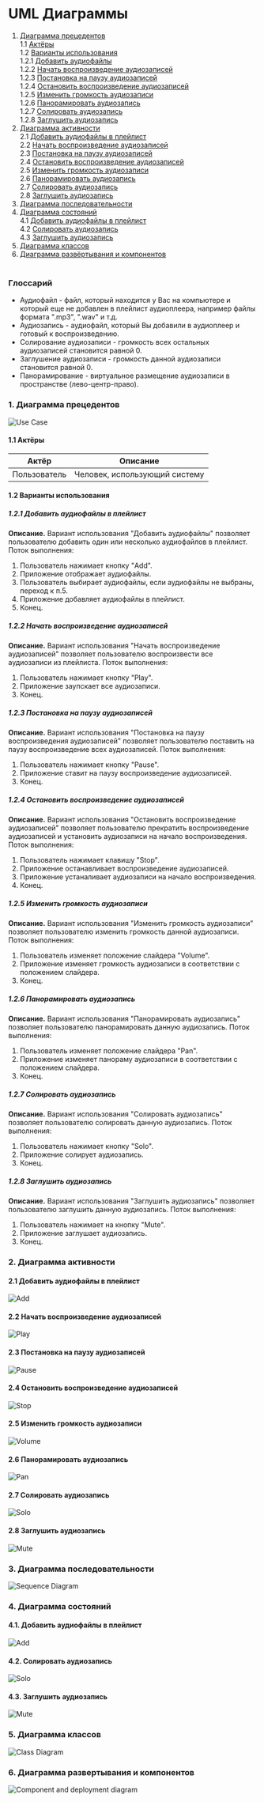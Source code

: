 # UML Диаграммы
1. [Диаграмма прецедентов](#1)<br>
1.1 [Актёры](#1.1)<br>
1.2 [Варианты использования](#1.2)<br>
1.2.1 [Добавить аудиофайлы](#1.2.1)<br>
1.2.2 [Начать воспроизведение аудиозаписей](#1.2.2)<br>
1.2.3 [Постановка на паузу аудиозаписей](#1.2.3)<br>
1.2.4 [Остановить воспроизведение аудиозаписей](#1.2.4)<br>
1.2.5 [Изменить громкость аудиозаписи](#1.2.5)<br>
1.2.6 [Панорамировать аудиозапись](#1.2.6)<br>
1.2.7 [Солировать аудиозапись](#1.2.7)<br>
1.2.8 [Заглушить аудиозапись](#1.2.8)<br>
2. [Диаграмма активности](#2)<br>
2.1 [Добавить аудиофайлы в плейлист](#2.1)<br>
2.2 [Начать воспроизведение аудиозаписей](#2.2)<br>
2.3 [Постановка на паузу аудиозаписей](#2.3)<br>
2.4 [Остановить воспроизведение аудиозаписей](#2.4)<br>
2.5 [Изменить громкость аудиозаписи](#2.5)<br>
2.6 [Панорамировать аудиозапись](#2.6)<br>
2.7 [Солировать аудиозапись](#2.7)<br>
2.8 [Заглушить аудиозапись](#2.8)<br>
3. [Диаграмма последовательности](#3)<br>
4. [Диаграмма состояний](#4)<br>
4.1 [Добавить аудиофайлы в плейлист](#4.1)<br>
4.2 [Солировать аудиозапись](#4.2)<br>
4.3 [Заглушить аудиозапись](#4.3)<br>
5. [Диаграмма классов](#5)<br>
6. [Диаграмма развёртывания и компонентов](#6)<br><br>


### Глоссарий
* Аудиофайл - файл, который находится у Вас на компьютере и который еще не добавлен в плейлист аудиоплеера, например файлы формата ".mp3", ".wav" и т.д.
* Аудиозапись - аудиофайл, который Вы добавили в аудиоплеер и готовый к воспроизведению.
* Солирование аудиозаписи - громкость всех остальных аудиозаписей становится равной 0.
* Заглушение аудиозаписи - громкость данной аудиозаписи становится равной 0.
* Панорамирование - виртуальное размещение аудиозаписи в пространстве (лево-центр-право).

### 1. Диаграмма прецедентов<a name="1"></a>
![Use Case](https://github.com/Studenich/Multiplay/blob/master/Docs/Diagrams/UseCaseDiagram.png?raw=true)
#### 1.1 Актёры<a name="1.1"></a>
Актёр | Описание
--- | ---
Пользователь|Человек, использующий систему

#### 1.2 Варианты использования<a name="1.2"></a>
##### 1.2.1 Добавить аудиофайлы в плейлист<a name="1.2.1"></a>
**Описание.** Вариант использования "Добавить аудиофайлы" позволяет пользователю добавить один или несколько аудиофайлов в плейлист.
Поток выполнения:
1. Пользователь нажимает кнопку "Add".
2. Приложение отображает аудиофайлы.
3. Пользователь выбирает аудиофайлы, если аудиофайлы не выбраны, переход к п.5.
4. Приложение добавляет аудиофайлы в плейлист.
5. Конец.
##### 1.2.2 Начать воспроизведение аудиозаписей<a name="1.2.2"></a>
**Описание.** Вариант использования "Начать воспроизведение аудиозаписей" позволяет пользователю воспроизвести все аудиозаписи из плейлиста.
Поток выполнения:
1. Пользователь нажимает кнопку "Play".
2. Приложение заупскает все аудиозаписи.
3. Конец.
##### 1.2.3 Постановка на паузу аудиозаписей<a name="1.2.3"></a>
**Описание.** Вариант использования "Постановка на паузу воспроизведения аудиозаписей" позволяет пользователю поставить на паузу воспроизведение всех аудиозаписей.
Поток выполнения:
1. Пользователь нажимает кнопку "Pause".
2. Приложение ставит на паузу воспроизведение аудиозаписей.
3. Конец.
##### 1.2.4 Остановить воспроизведение аудиозаписей<a name="1.2.4"></a>
**Описание.** Вариант использования "Остановить воспроизведение аудиозаписей" позволяет пользователю прекратить воспроизведение аудиозаписей и установить аудиозаписи на начало воспроизведения.
Поток выполнения:
1. Пользователь нажимает клавишу "Stop".
2. Приложение останавливает воспроизведение аудиозаписей.
3. Приложение устаналивает аудиозаписи на начало воспроизведения.
4. Конец.
##### 1.2.5 Изменить громкость аудиозаписи<a name="1.2.5"></a>
**Описание.** Вариант использования "Изменить громкость аудиозаписи" позволяет пользователю изменить громкость данной аудиозаписи.
Поток выполнения:
1. Пользователь изменяет положение слайдера "Volume".
2. Приложение изменяет громкость аудиозаписи в соответствии с положением слайдера.
3. Конец.
##### 1.2.6 Панорамировать аудиозапись<a name="1.2.6"></a>
**Описание.** Вариант использования "Панорамировать аудиозапись" позволяет пользователю панорамировать данную аудиозапись.
Поток выполнения:
1. Пользователь изменяет положение слайдера "Pan".
2. Приложение изменяет панораму аудиозаписи в соответствии с положением слайдера.
3. Конец.
##### 1.2.7 Солировать аудиозапись<a name="1.2.7"></a>
**Описание.** Вариант использования "Солировать аудиозапись" позволяет пользователю солировать данную аудиозапись.
Поток выполнения:
1. Пользователь нажимает кнопку "Solo".
2. Приложение солирует аудиозапись.
3. Конец.
##### 1.2.8 Заглушить аудиозапись<a name="1.2.8"></a>
**Описание.** Вариант использования "Заглушить аудиозапись" позволяет пользователю заглушить данную аудиозапись.
Поток выполнения:
1. Пользователь нажимает на кнопку "Mute".
2. Приложение заглушает аудиозапись.
3. Конец.

### 2. Диаграмма активности<a name="2"></a>
#### 2.1 Добавить аудиофайлы в плейлист<a name="2.1"></a>
![Add](https://github.com/Studenich/Multiplay/blob/master/Docs/Diagrams/ActivityDiagram/ActivityDiagram_add.png?raw=true)
#### 2.2 Начать воспроизведение аудиозаписей<a name="2.2"></a>
![Play](https://github.com/Studenich/Multiplay/blob/master/Docs/Diagrams/ActivityDiagram/ActivityDiagram_play.png?raw=true)
#### 2.3 Постановка на паузу аудиозаписей<a name="2.3"></a>
![Pause](https://github.com/Studenich/Multiplay/blob/master/Docs/Diagrams/ActivityDiagram/ActivityDiagram_pause.png?raw=true)
#### 2.4 Остановить воспроизведение аудиозаписей<a name="2.4"></a>
![Stop](https://github.com/Studenich/Multiplay/blob/master/Docs/Diagrams/ActivityDiagram/ActivityDiagram_stop.png?raw=true)
#### 2.5 Изменить громкость аудиозаписи<a name="2.5"></a>
![Volume](https://github.com/Studenich/Multiplay/blob/master/Docs/Diagrams/ActivityDiagram/ActivityDiagram_volume.png?raw=true)
#### 2.6 Панорамировать аудиозапись<a name="2.6"></a>
![Pan](https://github.com/Studenich/Multiplay/blob/master/Docs/Diagrams/ActivityDiagram/ActivityDiagram_pan.png?raw=true)
#### 2.7 Солировать аудиозапись<a name="2.7"></a>
![Solo](https://github.com/Studenich/Multiplay/blob/master/Docs/Diagrams/ActivityDiagram/ActivityDiagram_solo.png?raw=true)
#### 2.8 Заглушить аудиозапись<a name="2.8"></a>
![Mute](https://github.com/Studenich/Multiplay/blob/master/Docs/Diagrams/ActivityDiagram/ActivityDiagram_mute.png?raw=true)

### 3. Диаграмма последовательности<a name="3"></a>
![Sequence Diagram](https://github.com/Studenich/Multiplay/blob/master/Docs/Diagrams/SequenceDiagram.png?raw=true)

### 4. Диаграмма состояний<a name="4"></a>
#### 4.1. Добавить аудиофайлы в плейлист<a name="4.1"></a>
![Add](https://github.com/Studenich/Multiplay/blob/master/Docs/Diagrams/StateMachineDiagram/StateMachineDiagram_add_.png?raw=true)
#### 4.2. Солировать аудиозапись<a name="4.2"></a>
![Solo](https://github.com/Studenich/Multiplay/blob/master/Docs/Diagrams/StateMachineDiagram/StateMachineDiagram_solo_.png?raw=true)
#### 4.3. Заглушить аудиозапись<a name="4.3"></a>
![Mute](https://github.com/Studenich/Multiplay/blob/master/Docs/Diagrams/StateMachineDiagram/StateMachineDiagram_mute_.png?raw=true)

### 5. Диаграмма классов<a name="5"></a>
![Class Diagram](https://github.com/Studenich/Multiplay/blob/master/Docs/Diagrams/ClassDiagram.png?raw=true)

### 6. Диаграмма развертывания и компонентов<a name="6"></a>
![Component and deployment diagram](https://github.com/Studenich/Multiplay/blob/master/Docs/Diagrams/ComponentDiagram.png?raw=true)

